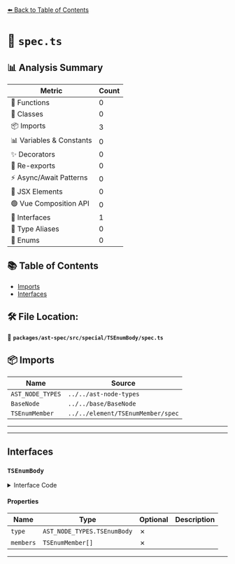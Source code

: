 [⬅️ Back to Table of Contents](../../../../../index.md)

# 📄 `spec.ts`

## 📊 Analysis Summary

| Metric | Count |
|--------|-------|
| 🔧 Functions | 0 |
| 🧱 Classes | 0 |
| 📦 Imports | 3 |
| 📊 Variables & Constants | 0 |
| ✨ Decorators | 0 |
| 🔄 Re-exports | 0 |
| ⚡ Async/Await Patterns | 0 |
| 💠 JSX Elements | 0 |
| 🟢 Vue Composition API | 0 |
| 📐 Interfaces | 1 |
| 📑 Type Aliases | 0 |
| 🎯 Enums | 0 |

## 📚 Table of Contents

- [Imports](#imports)
- [Interfaces](#interfaces)

## 🛠️ File Location:
📂 **`packages/ast-spec/src/special/TSEnumBody/spec.ts`**

## 📦 Imports

| Name | Source |
|------|--------|
| `AST_NODE_TYPES` | `../../ast-node-types` |
| `BaseNode` | `../../base/BaseNode` |
| `TSEnumMember` | `../../element/TSEnumMember/spec` |


---


---

## Interfaces

### `TSEnumBody`

<details><summary>Interface Code</summary>

```ts
export interface TSEnumBody extends BaseNode {
  type: AST_NODE_TYPES.TSEnumBody;
  members: TSEnumMember[];
}
```
</details>

#### Properties

| Name | Type | Optional | Description |
|------|------|----------|-------------|
| `type` | `AST_NODE_TYPES.TSEnumBody` | ✗ |  |
| `members` | `TSEnumMember[]` | ✗ |  |


---